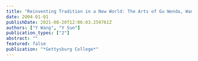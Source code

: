 ```yaml
---
title: "Reinventing Tradition in a New World: The Arts of Gu Wenda, Wang Mansheng, Xu Bing and Zhang Hongtu"
date: 2004-01-01
publishDate: 2021-08-20T12:06:03.259761Z
authors: ["Y Wang", "Y Sun"]
publication_types: ["2"]
abstract: ""
featured: false
publication: "*Gettysburg College*"
---
```



